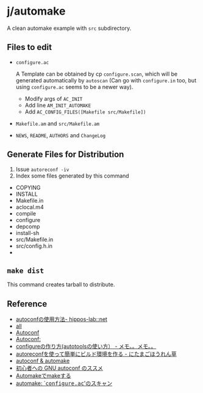 j/automake
==========

A clean automake example with `src` subdirectory.



Files to edit
------

* `configure.ac`

  A Template can be obtained by cp `configure.scan`, which will be generated automatically by `autoscan`
  (Can go with `configure.in` too, but using `configure.ac` seems to be a newer way).

  * Modify args of `AC_INIT`
  * Add line `AM_INIT_AUTOMAKE`
  * Add `AC_CONFIG_FILES([Makefile src/Makefile])`

* `Makefile.am` and `src/Makefile.am`
* `NEWS`, `README`, `AUTHORS` and `ChangeLog`


Generate Files for Distribution
-------------------------------

1. Issue `autoreconf -iv`
2. Index some files generated by this command
  * COPYING
  * INSTALL
  * Makefile.in
  * aclocal.m4
  * compile
  * configure
  * depcomp
  * install-sh
  * src/Makefile.in
  * src/config.h.in
  * 
  

`make dist`
------------

This command creates tarball to distribute.



Reference
----------

* [autoconfの使用方法- hippos-lab::net](http://homepage2.nifty.com/hippos/autoconf/index.html)
* [all](http://www.spa.is.uec.ac.jp/~kinuko/slidemaker/autotools/)
* [Autoconf](http://www.gnu.org/savannah-checkouts/gnu/autoconf/manual/autoconf-2.69/html_node/index.html)
* [Autoconf:](http://www.spa.is.uec.ac.jp/~kinuko/slidemaker/autotools/autoconf.html)
* [configureの作り方(autotoolsの使い方） - メモ。。メモ。。](http://nopipi.hatenablog.com/entry/2013/01/14/025509)
* [autoreconfを使って簡単にビルド環境を作る - にたまごほうれん草](http://d.hatena.ne.jp/emergent/20081106/1225896312)
* [autoconf & automake](http://www.jaist.ac.jp/~kiyoshiy/memo/autoconf.html)
* [初心者への GNU autoconf のススメ](http://sharl.haun.org/autoconf.html)
* [Automakeでmakeする](http://www.02.246.ne.jp/~torutk/cxx/automake/automake.html)
* [automake: `<TT>configure.ac</TT>'のスキャン](http://www.bookshelf.jp/texi/automake-ja/automake-ja_5.html)
